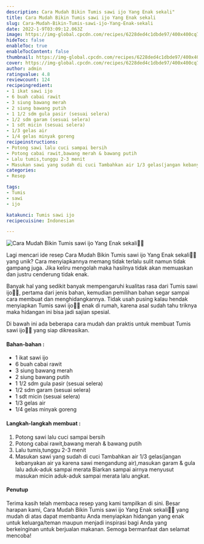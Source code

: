 ```yaml
---
description: Cara Mudah Bikin Tumis sawi ijo Yang Enak sekali"
title: Cara Mudah Bikin Tumis sawi ijo Yang Enak sekali
slug: Cara-Mudah-Bikin-Tumis-sawi-ijo-Yang-Enak-sekali
date: 2022-1-9T03:09:12.063Z
image: https://img-global.cpcdn.com/recipes/6228ded4c1dbde97/400x400cq70/photo.jpg
hideToc: false
enableToc: true
enableTocContent: false
thumbnail: https://img-global.cpcdn.com/recipes/6228ded4c1dbde97/400x400cq70/photo.jpg
cover: https://img-global.cpcdn.com/recipes/6228ded4c1dbde97/400x400cq70/photo.jpg
author: admin
ratingvalue: 4.8
reviewcount: 124
recipeingredient:
- 1 ikat sawi ijo
- 6 buah cabai rawit
- 3 siung bawang merah
- 2 siung bawang putih
- 1 1/2 sdm gula pasir (sesuai selera)
- 1/2 sdm garam (sesuai selera)
- 1 sdt micin (sesuai selera)
- 1/3 gelas air
- 1/4 gelas minyak goreng
recipeinstructions:
- Potong sawi lalu cuci sampai bersih
- Potong cabai rawit,bawang merah & bawang putih
- Lalu tumis,tunggu 2-3 menit
- Masukan sawi yang sudah di cuci Tambahkan air 1/3 gelas(jangan kebanyakan air ya karena sawi mengandung air),masukan garam & gula lalu aduk-aduk sampai merata Biarkan sampai airnya menyusut masukan micin aduk-aduk sampai merata lalu angkat.
categories:
- Resep

tags:
- Tumis
- sawi
- ijo

katakunci: Tumis sawi ijo
recipecuisine: Indonesian

---
```


![Cara Mudah Bikin Tumis sawi ijo Yang Enak sekali👩‍🍳](https://img-global.cpcdn.com/recipes/6228ded4c1dbde97/400x400cq70/photo.jpg)

Lagi mencari ide resep Cara Mudah Bikin Tumis sawi ijo Yang Enak sekali👩‍🍳 yang unik? Cara menyiapkannya memang tidak terlalu sulit namun tidak gampang juga. Jika keliru mengolah maka hasilnya tidak akan memuaskan dan justru cenderung tidak enak.

Banyak hal yang sedikit banyak mempengaruhi kualitas rasa dari Tumis sawi ijo👩‍🍳, pertama dari jenis bahan, kemudian pemilihan bahan segar sampai cara membuat dan menghidangkannya. Tidak usah pusing kalau hendak menyiapkan Tumis sawi ijo👩‍🍳 enak di rumah, karena asal sudah tahu triknya maka hidangan ini bisa jadi sajian spesial.

Di bawah ini ada beberapa cara mudah dan praktis untuk membuat Tumis sawi ijo👩‍🍳 yang siap dikreasikan.

<!--inarticleads1-->

#### Bahan-bahan :

- 1 ikat sawi ijo
- 6 buah cabai rawit
- 3 siung bawang merah
- 2 siung bawang putih
- 1 1/2 sdm gula pasir (sesuai selera)
- 1/2 sdm garam (sesuai selera)
- 1 sdt micin (sesuai selera)
- 1/3 gelas air
- 1/4 gelas minyak goreng

<!--inarticleads2-->

#### Langkah-langkah membuat :

1. Potong sawi lalu cuci sampai bersih
1. Potong cabai rawit,bawang merah & bawang putih
1. Lalu tumis,tunggu 2-3 menit
1. Masukan sawi yang sudah di cuci Tambahkan air 1/3 gelas(jangan kebanyakan air ya karena sawi mengandung air),masukan garam & gula lalu aduk-aduk sampai merata Biarkan sampai airnya menyusut masukan micin aduk-aduk sampai merata lalu angkat.

#### Penutup

Terima kasih telah membaca resep yang kami tampilkan di sini. Besar harapan kami, Cara Mudah Bikin Tumis sawi ijo Yang Enak sekali👩‍🍳 yang mudah di atas dapat membantu Anda menyiapkan hidangan yang enak untuk keluarga/teman maupun menjadi inspirasi bagi Anda yang berkeinginan untuk berjualan makanan. Semoga bermanfaat dan selamat mencoba!